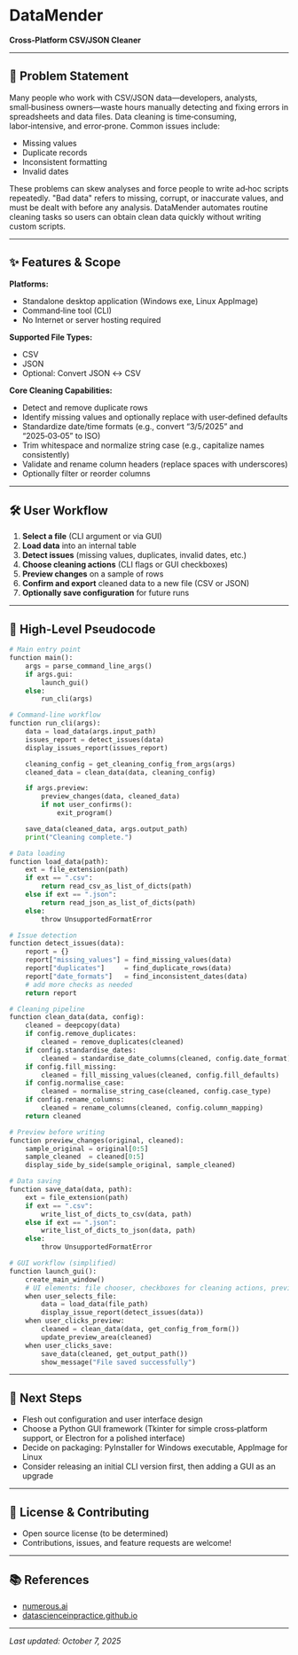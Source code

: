 # DataMender

**Cross‑Platform CSV/JSON Cleaner**

---

## 🚩 Problem Statement

Many people who work with CSV/JSON data—developers, analysts, small‑business owners—waste hours manually detecting and fixing errors in spreadsheets and data files. Data cleaning is time‑consuming, labor‑intensive, and error‑prone. Common issues include:
- Missing values
- Duplicate records
- Inconsistent formatting
- Invalid dates

These problems can skew analyses and force people to write ad‑hoc scripts repeatedly. "Bad data" refers to missing, corrupt, or inaccurate values, and must be dealt with before any analysis. DataMender automates routine cleaning tasks so users can obtain clean data quickly without writing custom scripts.

---

## ✨ Features & Scope

**Platforms:**
- Standalone desktop application (Windows exe, Linux AppImage)
- Command‑line tool (CLI)
- No Internet or server hosting required

**Supported File Types:**
- CSV
- JSON
- Optional: Convert JSON ↔ CSV

**Core Cleaning Capabilities:**
- Detect and remove duplicate rows
- Identify missing values and optionally replace with user‑defined defaults
- Standardize date/time formats (e.g., convert “3/5/2025” and “2025‑03‑05” to ISO)
- Trim whitespace and normalize string case (e.g., capitalize names consistently)
- Validate and rename column headers (replace spaces with underscores)
- Optionally filter or reorder columns

---

## 🛠️ User Workflow

1. **Select a file** (CLI argument or via GUI)
2. **Load data** into an internal table
3. **Detect issues** (missing values, duplicates, invalid dates, etc.)
4. **Choose cleaning actions** (CLI flags or GUI checkboxes)
5. **Preview changes** on a sample of rows
6. **Confirm and export** cleaned data to a new file (CSV or JSON)
7. **Optionally save configuration** for future runs

---

## 🧩 High-Level Pseudocode

```python
# Main entry point
function main():
    args = parse_command_line_args()
    if args.gui:
        launch_gui()
    else:
        run_cli(args)

# Command-line workflow
function run_cli(args):
    data = load_data(args.input_path)
    issues_report = detect_issues(data)
    display_issues_report(issues_report)

    cleaning_config = get_cleaning_config_from_args(args)
    cleaned_data = clean_data(data, cleaning_config)

    if args.preview:
        preview_changes(data, cleaned_data)
        if not user_confirms():
            exit_program()

    save_data(cleaned_data, args.output_path)
    print("Cleaning complete.")

# Data loading
function load_data(path):
    ext = file_extension(path)
    if ext == ".csv":
        return read_csv_as_list_of_dicts(path)
    else if ext == ".json":
        return read_json_as_list_of_dicts(path)
    else:
        throw UnsupportedFormatError

# Issue detection
function detect_issues(data):
    report = {}
    report["missing_values"] = find_missing_values(data)
    report["duplicates"]     = find_duplicate_rows(data)
    report["date_formats"]   = find_inconsistent_dates(data)
    # add more checks as needed
    return report

# Cleaning pipeline
function clean_data(data, config):
    cleaned = deepcopy(data)
    if config.remove_duplicates:
        cleaned = remove_duplicates(cleaned)
    if config.standardise_dates:
        cleaned = standardise_date_columns(cleaned, config.date_format)
    if config.fill_missing:
        cleaned = fill_missing_values(cleaned, config.fill_defaults)
    if config.normalise_case:
        cleaned = normalise_string_case(cleaned, config.case_type)
    if config.rename_columns:
        cleaned = rename_columns(cleaned, config.column_mapping)
    return cleaned

# Preview before writing
function preview_changes(original, cleaned):
    sample_original = original[0:5]
    sample_cleaned  = cleaned[0:5]
    display_side_by_side(sample_original, sample_cleaned)

# Data saving
function save_data(data, path):
    ext = file_extension(path)
    if ext == ".csv":
        write_list_of_dicts_to_csv(data, path)
    else if ext == ".json":
        write_list_of_dicts_to_json(data, path)
    else:
        throw UnsupportedFormatError

# GUI workflow (simplified)
function launch_gui():
    create_main_window()
    # UI elements: file chooser, checkboxes for cleaning actions, preview area
    when user_selects_file:
        data = load_data(file_path)
        display_issue_report(detect_issues(data))
    when user_clicks_preview:
        cleaned = clean_data(data, get_config_from_form())
        update_preview_area(cleaned)
    when user_clicks_save:
        save_data(cleaned, get_output_path())
        show_message("File saved successfully")
```

---

## 🚦 Next Steps

- Flesh out configuration and user interface design
- Choose a Python GUI framework (Tkinter for simple cross‑platform support, or Electron for a polished interface)
- Decide on packaging: PyInstaller for Windows executable, AppImage for Linux
- Consider releasing an initial CLI version first, then adding a GUI as an upgrade

---

## 📄 License & Contributing

- Open source license (to be determined)
- Contributions, issues, and feature requests are welcome!

---

## 📚 References
- [numerous.ai](https://numerous.ai)
- [datascienceinpractice.github.io](https://datascienceinpractice.github.io)

---

*Last updated: October 7, 2025*